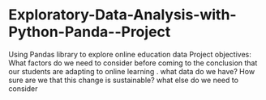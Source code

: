 # Exploratory-Data-Analysis-with-Python-Panda--Project
Using Pandas library to explore online education data
 Project objectives:
 What factors do we need to consider before coming to the conclusion that our students are adapting to online learning . what data do we have? 
How sure are we that this change is sustainable? what else do we need to consider
